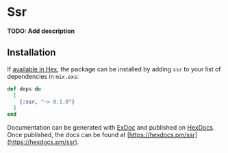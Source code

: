# Ssr

**TODO: Add description**

## Installation

If [available in Hex](https://hex.pm/docs/publish), the package can be installed
by adding `ssr` to your list of dependencies in `mix.exs`:

```elixir
def deps do
  [
    {:ssr, "~> 0.1.0"}
  ]
end
```

Documentation can be generated with [ExDoc](https://github.com/elixir-lang/ex_doc)
and published on [HexDocs](https://hexdocs.pm). Once published, the docs can
be found at [https://hexdocs.pm/ssr](https://hexdocs.pm/ssr).

